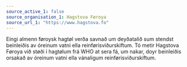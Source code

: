 ```yaml
---
source_active_1: false
source_organisation_1: Hagstova Føroya
source_url_1: "https://www.hagstova.fo"
---
```

Eingi almenn føroysk hagtøl verða savnað um deyðatalið sum stendst beinleiðis av óreinum vatni ella reinførisviðurskiftum. Tó metir Hagstova Føroya við støði í hagtølum frá WHO at sera fá, um nakar, doyr beinleiðis orsakað av óreinum vatni ella vánaligum reinførisviðurskiftum.
